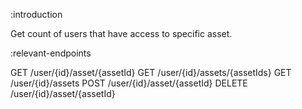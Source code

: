 :introduction

Get count of users that have access to specific asset.

:relevant-endpoints

GET /user/{id}/asset/{assetId}
GET /user/{id}/assets/{assetIds}
GET /user/{id}/assets
POST /user/{id}/asset/{assetId}
DELETE /user/{id}/asset/{assetId}